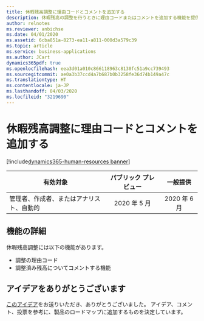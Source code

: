 ```yaml
---
title: 休暇残高調整に理由コードとコメントを追加する
description: 休暇残高の調整を行うときに理由コードまたはコメントを追加する機能を提供します。 これにより、HR は調整についてより多くの情報を提供できるようになり、休暇残高について生じる可能性のある質問に回答できます。
author: relnotes
ms.reviewer: anbichse
ms.date: 04/01/2020
ms.assetid: 6cba851a-8273-ea11-a811-000d3a579c39
ms.topic: article
ms.service: business-applications
ms.author: JCart
dynamics365pdf: true
ms.openlocfilehash: eea3d01a010c866118963c8130fc51a9cc739493
ms.sourcegitcommit: ae0a3b37ccd4a7b687b0b3258fe36d74b149a47c
ms.translationtype: HT
ms.contentlocale: ja-JP
ms.lasthandoff: 04/03/2020
ms.locfileid: "3219690"
---
```

# <a name="add-reason-code-and-comment-to-leave-balance-adjustments"></a>休暇残高調整に理由コードとコメントを追加する
[!include[dynamics365-human-resources banner](../includes/dynamics365-human-resources.md)]

| 有効対象    |  パブリック プレビュー | 一般提供 | 
| ---------- | :----------: |:----------: |
|管理者、作成者、またはアナリスト、自動的|2020 年 5 月| 2020 年 6 月|






## <a name="feature-details"></a>機能の詳細
<!--feature detail start -->
休暇残高調整には以下の機能があります。 

- 調整の理由コード
- 調整済み残高についてコメントする機能
<!--feature detail end -->









## <a name="thank-you-for-your-idea"></a>アイデアをありがとうございます
[このアイデア](https://experience.dynamics.com/ideas/idea/?ideaid=fb0ee7de-b3a4-e911-80e7-0003ff688f4e)をお送りいただき、ありがとうございました。 アイデア、コメント、投票を参考に、製品のロードマップに追加するものを決定しています。
